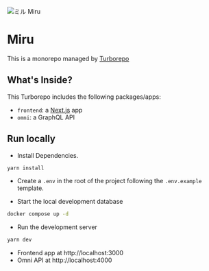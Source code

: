 ![ミル Miru](https://miru-chi.vercel.app/api/og)

#  Miru

This is a monorepo managed by [Turborepo](https://github.com/vercel/turbo)

## What's Inside?
This Turborepo includes the following packages/apps:
* `frontend`: a [Next.js](https://github.com/vercel/next.js) app
* `omni`: a GraphQL API

## Run locally

* Install Dependencies.
```bash
yarn install
```

* Create a `.env` in the root of the project following the `.env.example` template.

* Start the local development database
```bash
docker compose up -d
```

* Run the development server
```bash
yarn dev
```

* Frontend app at http://localhost:3000
* Omni API at http://localhost:4000
